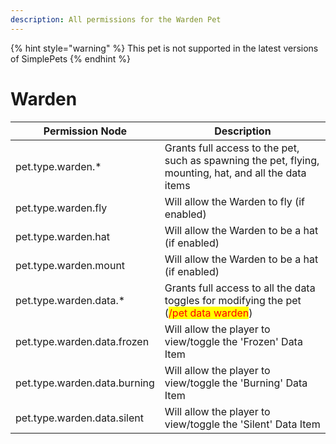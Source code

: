 ```yaml
---
description: All permissions for the Warden Pet
---
```


{% hint style="warning" %}
This pet is not supported in the latest versions of SimplePets
{% endhint %}

# Warden
| Permission Node | Description |
| - | - |
| pet.type.warden.* | Grants full access to the pet, such as spawning the pet, flying, mounting, hat, and all the data items |
| pet.type.warden.fly | Will allow the Warden to fly (if enabled) |
| pet.type.warden.hat | Will allow the Warden to be a hat (if enabled) |
| pet.type.warden.mount | Will allow the Warden to be a hat (if enabled) |
| pet.type.warden.data.* | Grants full access to all the data toggles for modifying the pet (<mark style="color:red;">/pet data warden</mark>) |
| pet.type.warden.data.frozen | Will allow the player to view/toggle the 'Frozen' Data Item |
| pet.type.warden.data.burning | Will allow the player to view/toggle the 'Burning' Data Item |
| pet.type.warden.data.silent | Will allow the player to view/toggle the 'Silent' Data Item |

